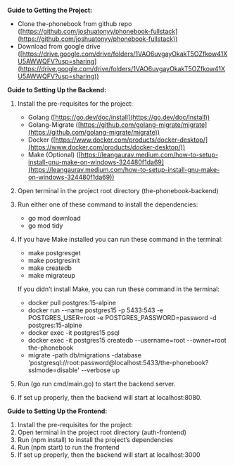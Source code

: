 **Guide to Getting the Project:**

* Clone the-phonebook from github repo ([https://github.com/joshuatonyy/phonebook-fullstack](https://github.com/joshuatonyy/phonebook-fullstack))  
* Download from google drive ([https://drive.google.com/drive/folders/1VAO6uvgayOkakT5OZfkow41XU5AWWQFV?usp=sharing](https://drive.google.com/drive/folders/1VAO6uvgayOkakT5OZfkow41XU5AWWQFV?usp=sharing))

**Guide to Setting Up the Backend:**

1. Install the pre-requisites for the project:  
   * Golang ([https://go.dev/doc/install](https://go.dev/doc/install))  
   * Golang-Migrate ([https://github.com/golang-migrate/migrate](https://github.com/golang-migrate/migrate))  
   * Docker ([https://www.docker.com/products/docker-desktop/](https://www.docker.com/products/docker-desktop/))  
   * Make (Optional) ([https://leangaurav.medium.com/how-to-setup-install-gnu-make-on-windows-324480f1da69](https://leangaurav.medium.com/how-to-setup-install-gnu-make-on-windows-324480f1da69))  
2. Open terminal in the project root directory (the-phonebook-backend)  
3. Run either one of these command to install the dependencies:  
   * go mod download  
   * go mod tidy   
4. If you have Make installed you can run these command in the terminal:  
   * make postgresget  
   * make postgresinit  
   * make createdb  
   * make migrateup

   If you didn’t install Make, you can run these command in the terminal:

   * docker pull postgres:15-alpine  
   * docker run \--name postgres15 \-p 5433:543 \-e POSTGRES\_USER=root \-e POSTGRES\_PASSWORD=password \-d postgres:15-alpine  
   * docker exec \-it postgres15 psql  
   * docker exec \-it postgres15 createdb \--username=root \--owner=root the-phonebook  
   * migrate \-path db/migrations \-database 'postgresql://root:password@localhost:5433/the-phonebook?sslmode=disable' \--verbose up  
5. Run (go run cmd/main.go) to start the backend server.  
6. If set up properly, then the backend will start at localhost:8080.

**Guide to Setting Up the Frontend:**

1. Install the pre-requisites for the project:  
2. Open terminal in the project root directory (auth-frontend)  
3. Run (npm install) to install the project’s dependencies  
4. Run (npm start) to run the frontend  
5. If set up properly, then the backend will start at localhost:3000